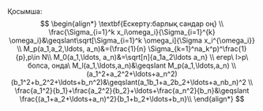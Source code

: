 Қосымша:
$$
\begin{align*}
\textbf{Ескерту:барлық сандар оң} \\
\frac{\Sigma_{i=1}^k x_i\omega_i}{\Sigma_{i=1}^{k} \omega_i}&\geqslant\sqrt[\Sigma_{i=1}^k \omega_i]{\Sigma x_i^{\omega_i}} \\
M_p(a_1,a_2,\ldots, a_n)&=(\frac{1}{n} \Sigma_{k=1}^na_k^p)^\frac{1}{p},p\in N\\
M_0(a_1,\ldots, a_n)&=\sqrt[n]{a_1a_2\ldots a_n} \\
егер\ l>p\ болса, онда\ M_l(a_1,\ldots,a_n)&\geqslant M_p(a_1,\ldots,a_n) \\
(a_1^2+a_2^2+\ldots+a_n^2)(b_1^2+b_2^2+\ldots+b_n^2)&\geqslant(a_1b_1+a_2b_2+\ldots+a_nb_n)^2 \\
\frac{a_1^2}{b_1}+\frac{a_2^2}{b_2}+\ldots+\frac{a_n^2}{b_n}&\geqslant \frac{(a_1+a_2+\ldots+a_n)^2}{b_1+b_2+\ldots+b_n}\\
\end{align*}
$$

